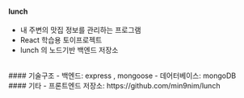 #### lunch
- 내 주변의 맛집 정보를 관리하는 프로그램
- React 학습용 토이프로젝트
- lunch 의 노드기반 백엔드 저장소

<br>
#### 기술구조
- 백엔드: express , mongoose
- 데어터베이스: mongoDB

<br>
#### 기타
- 프론트엔드 저장소: https://github.com/min9nim/lunch
